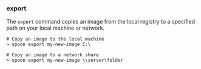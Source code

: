 ### export

The `export` command copies an image from the local registry to a specified path on your local machine or network. 

	# Copy an image to the local machine
	> spoon export my-new-image C:\

	# Copy an image to a network share
	> spoon export my-new-image \\server\folder